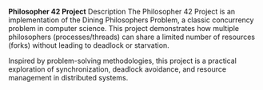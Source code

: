 <b>Philosopher 42 Project</b>
Description
The Philosopher 42 Project is an implementation of the Dining Philosophers Problem, a classic concurrency problem in computer science. This project demonstrates how multiple philosophers (processes/threads) can share a limited number of resources (forks) without leading to deadlock or starvation.

Inspired by problem-solving methodologies, this project is a practical exploration of synchronization, deadlock avoidance, and resource management in distributed systems.